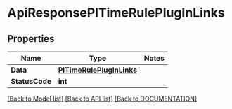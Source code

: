 # ApiResponsePITimeRulePlugInLinks

## Properties
Name | Type | Notes
------------ | ------------- | -------------
**Data** | **[**PITimeRulePlugInLinks**](../Model/PITimeRulePlugInLinks.md)**
**StatusCode** | **int**

[[Back to Model list]](../../DOCUMENTATION.md#documentation-for-models) [[Back to API list]](../../DOCUMENTATION.md#documentation-for-api-endpoints) [[Back to DOCUMENTATION]](../../DOCUMENTATION.md)
